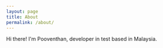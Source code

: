 ```yaml
---
layout: page
title: About
permalink: /about/
---
```


Hi there! I'm Pooventhan, developer in test based in Malaysia.

